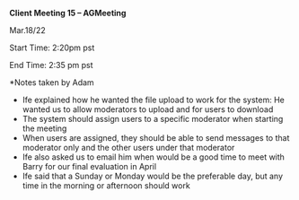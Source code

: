 ﻿**Client Meeting 15 – AGMeeting**

Mar.18/22

Start Time: 2:20pm pst

End Time: 2:35 pm pst

\*Notes taken by Adam

- Ife explained how he wanted the file upload to work for the system: He wanted us to allow moderators to upload and for users to download
- The system should assign users to a specific moderator when starting the meeting
- When users are assigned, they should be able to send messages to that moderator only and the other users under that moderator
- Ife also asked us to email him when would be a good time to meet with Barry for our final evaluation in April
- Ife said that a Sunday or Monday would be the preferable day, but any time in the morning or afternoon should work
